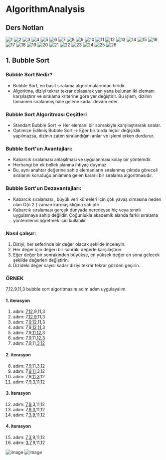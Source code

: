 # AlgorithmAnalysis
## Ders Notları
![1](https://github.com/user-attachments/assets/0da3b0af-4ca4-4b20-b2af-85520baae1a0)
![2](https://github.com/user-attachments/assets/82f24212-dc53-4553-9b5e-8fbf35744197)
![3](https://github.com/user-attachments/assets/963e9847-aff6-4a95-9c72-2adcf4722f54)
![4](https://github.com/user-attachments/assets/08ba217d-ca30-4864-afc9-cbedda89aa81)
![5](https://github.com/user-attachments/assets/df19094c-7c54-4552-a162-2afec0d84645)
![6](https://github.com/user-attachments/assets/fdabf71b-e54c-4c63-b0b8-04a0e57f5b4f)
![7](https://github.com/user-attachments/assets/810f55c9-25d9-46ab-9cc8-80a0d6e16794)
![8](https://github.com/user-attachments/assets/b13661e6-3377-471c-bf52-fa28de5391ef)
![9](https://github.com/user-attachments/assets/08e0f04b-68f2-49c8-8c68-83531100d8f0)
![10](https://github.com/user-attachments/assets/2cfd17db-2578-4ef3-87af-8d2ca3c17af5)
![11](https://github.com/user-attachments/assets/f405c25b-8edc-437d-bbb5-2572d7e6a2b9)
![12](https://github.com/user-attachments/assets/63b312e4-b31c-4141-b49c-5b058bd9b7f5)
![13](https://github.com/user-attachments/assets/e0860d8c-f145-46f6-966d-3bd47816d7c9)
![14](https://github.com/user-attachments/assets/b69a534d-da7d-4de2-97f6-e5b06d573e22)
![15](https://github.com/user-attachments/assets/ee721bb3-3272-4903-8236-68f327cda039)
![16](https://github.com/user-attachments/assets/8e0e4c15-02fb-4293-b75b-a3217463738a)
![17](https://github.com/user-attachments/assets/77cf8083-a66f-4378-beb4-a2f4fb90ebdd)
![18](https://github.com/user-attachments/assets/c3268177-8267-4f36-a31a-592381b72fd8)
![19](https://github.com/user-attachments/assets/1282f747-3136-430d-b5e4-41e624f929f8)
![20](https://github.com/user-attachments/assets/dcd2f9a8-b37d-47eb-9b18-af9120556c35)
![21](https://github.com/user-attachments/assets/fead9a12-f095-4294-9f5b-ba5530961c74)
![22](https://github.com/user-attachments/assets/cfc1da9a-db32-4ec2-a919-6327555389a0)
![23](https://github.com/user-attachments/assets/21d912d3-c010-402f-9511-29634d688929)
![24](https://github.com/user-attachments/assets/8a550cbd-12e6-4e7d-9d42-8b4ddc648a92)
![25](https://github.com/user-attachments/assets/0cdf23b8-ff72-4f17-a104-1816c59650d7)
![26](https://github.com/user-attachments/assets/84a21f72-cced-4530-95d5-6d83a663f726)

## 1. Bubble Sort 
### Bubble Sort Nedir?
+ Bubble Sort, en basit sıralama algoritmalarından biridir.
+ Algoritma, diziyi tekrar tekrar dolaşarak yan yana bulunan iki elemanı karşılaştırır ve sıralama kriterine göre yer değiştirir. Bu işlem, dizinin tamamen sıralanmış hale gelene kadar devam eder.
### Bubble Sort Algoritması Çeşitleri
+ Standart Bubble Sort → Her elemanı bir sonrakiyle karşılaştırarak sıralar.
+ Optimize Edilmiş Bubble Sort → Eğer bir turda hiçbir değişiklik yapılmazsa, dizinin zaten sıralandığını anlar ve işlemi erken durdurur. 
### Bubble Sort'un Avantajları:
+ Kabarcık sıralaması anlaşılması ve uygulanması kolay bir yöntemdir.
+ Herhangi bir ek bellek alanına ihtiyaç duymaz.
+ Bu, aynı anahtar değerine sahip elemanların sıralanmış çıktıda göreceli sıralarını koruduğu anlamına gelen kararlı bir sıralama algoritmasıdır.
### Bubble Sort'un Dezavantajları:
+ Kabarcık sıralaması , büyük veri kümeleri için çok yavaş olmasına neden olan O(n 2 ) zaman karmaşıklığına sahiptir .
+ Kabarcık sıralaması gerçek dünyada neredeyse hiç veya sınırlı uygulamaya sahip değildir. Çoğunlukla akademik alanda farklı sıralama yöntemlerini öğretmek için kullanılır.
### Nasıl çalışır:
1. Diziyi, her seferinde bir değer olacak şekilde inceleyin.
2. Her değer için değeri bir sonraki değerle karşılaştırın.
3. Eğer değer bir sonrakinden büyükse, en yüksek değer en sona gelecek şekilde değerleri değiştirin.
4. Dizideki değer sayısı kadar diziyi tekrar tekrar gözden geçirin.

### ÖRNEK
7,12,9,11,3 bubble sort algoritmasını adım adım uygulayalım.
#### 1. iterasyon 
1. adım: <ins>7,12</ins>,9,11,3                   
2. adım:  7,<ins>12,9</ins>,11,3                    
3. adım:  7,<ins>9,12</ins>,11,3            
4. adım:  7,9,<ins>12,11</ins>,3      
5. adım:  7,9,<ins>11,12</ins>,3       
6. adım:  7,9,11,<ins>12,3</ins>
7. adım:  7,9,11,<ins>3,12</ins>
#### 2. iterasyon 
8. adım: <ins>7,9</ins>,11,3,12
9. adım:  7,<ins>9,11</ins>,3,12
10. adım: 7,9,<ins>11,3</ins>,12
11. adım: 7,9,<ins>3,11</ins>,12
#### 3. iterasyon 
12. adım: <ins>7,9</ins>,3,11,12
13. adım: 7,<ins>9,3</ins>,11,12
14. adım: 7,<ins>3,9</ins>,11,12
#### 4. iterasyon 
15. adım: <ins>7,3</ins>,9,11,12
16. adım: <ins>3,7</ins>,9,11,12

![image](https://github.com/user-attachments/assets/967ff612-6ccd-43e1-80f6-77581f11fbf0) ![image](https://github.com/user-attachments/assets/d2eeb083-7455-458e-8189-235bd078ac9a)



